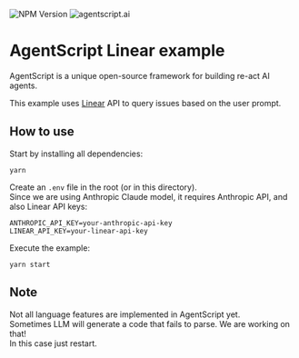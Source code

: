 ![NPM Version](https://img.shields.io/npm/v/agentscript-ai)
![agentscript.ai](https://img.shields.io/badge/website-agentscript%2Eai-blue)

# AgentScript Linear example

AgentScript is a unique open-source framework for building re-act AI agents.

This example uses [Linear](https://linear.app) API to query issues based on the user prompt.

## How to use

Start by installing all dependencies:

```
yarn
```

Create an `.env` file in the root (or in this directory). \
Since we are using Anthropic Claude model, it requires Anthropic API, and also Linear API keys:

```
ANTHROPIC_API_KEY=your-anthropic-api-key
LINEAR_API_KEY=your-linear-api-key
```

Execute the example:

```
yarn start
```

## Note

Not all language features are implemented in AgentScript yet. \
Sometimes LLM will generate a code that fails to parse. We are working on that! \
In this case just restart.
